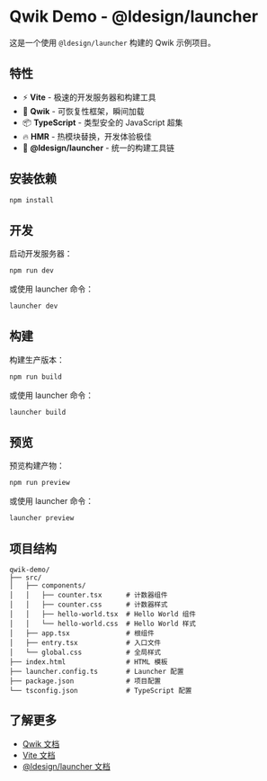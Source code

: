 # Qwik Demo - @ldesign/launcher

这是一个使用 `@ldesign/launcher` 构建的 Qwik 示例项目。

## 特性

- ⚡️ **Vite** - 极速的开发服务器和构建工具
- 🎨 **Qwik** - 可恢复性框架，瞬间加载
- 📦 **TypeScript** - 类型安全的 JavaScript 超集
- 🔥 **HMR** - 热模块替换，开发体验极佳
- 🚀 **@ldesign/launcher** - 统一的构建工具链

## 安装依赖

```bash
npm install
```

## 开发

启动开发服务器：

```bash
npm run dev
```

或使用 launcher 命令：

```bash
launcher dev
```

## 构建

构建生产版本：

```bash
npm run build
```

或使用 launcher 命令：

```bash
launcher build
```

## 预览

预览构建产物：

```bash
npm run preview
```

或使用 launcher 命令：

```bash
launcher preview
```

## 项目结构

```
qwik-demo/
├── src/
│   ├── components/
│   │   ├── counter.tsx      # 计数器组件
│   │   ├── counter.css      # 计数器样式
│   │   ├── hello-world.tsx  # Hello World 组件
│   │   └── hello-world.css  # Hello World 样式
│   ├── app.tsx              # 根组件
│   ├── entry.tsx            # 入口文件
│   └── global.css           # 全局样式
├── index.html               # HTML 模板
├── launcher.config.ts       # Launcher 配置
├── package.json             # 项目配置
└── tsconfig.json            # TypeScript 配置
```

## 了解更多

- [Qwik 文档](https://qwik.builder.io/)
- [Vite 文档](https://vitejs.dev/)
- [@ldesign/launcher 文档](../../README.md)

